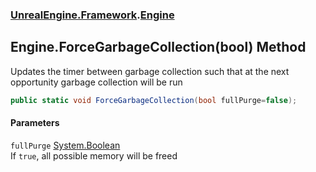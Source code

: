 ### [UnrealEngine.Framework](./UnrealEngine-Framework.md 'UnrealEngine.Framework').[Engine](./UnrealEngine-Framework-Engine.md 'UnrealEngine.Framework.Engine')
## Engine.ForceGarbageCollection(bool) Method
Updates the timer between garbage collection such that at the next opportunity garbage collection will be run  
```csharp
public static void ForceGarbageCollection(bool fullPurge=false);
```
#### Parameters
<a name='UnrealEngine-Framework-Engine-ForceGarbageCollection(bool)-fullPurge'></a>
`fullPurge` [System.Boolean](https://docs.microsoft.com/en-us/dotnet/api/System.Boolean 'System.Boolean')  
If `true`, all possible memory will be freed  
  
